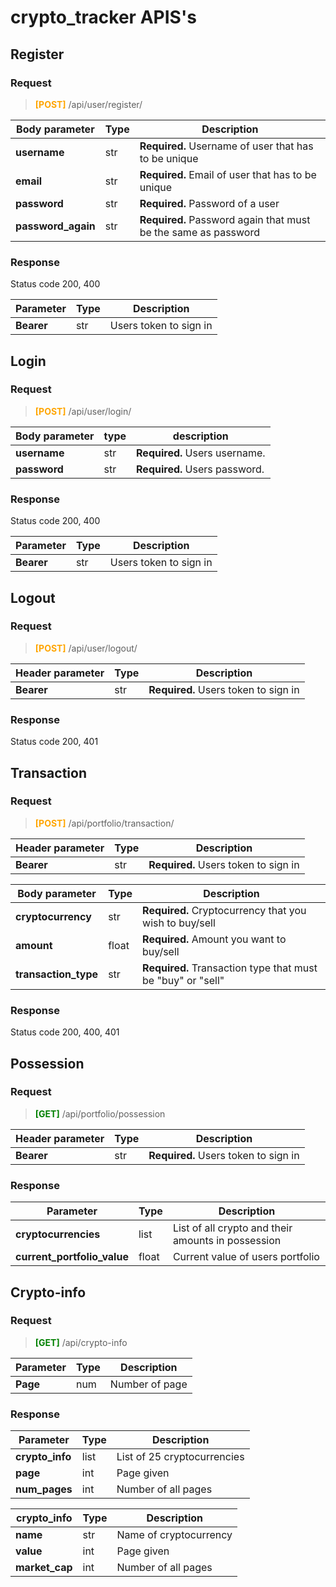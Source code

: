 # crypto_tracker APIS's


## Register
### Request
> <span style="color:orange;"><strong>[POST]</strong></span> /api/user/register/

| Body parameter     | Type | Description                                                     |
|--------------------|------|-----------------------------------------------------------------|
| **username**       | str  | **Required.** Username of user that has to be unique            |
| **email**          | str  | **Required.** Email of user that has to be unique               |
| **password**       | str  | **Required.** Password of a user                                |
| **password_again** | str  | **Required.**  Password again that must be the same as password |

### Response
 Status code 200, 400

 | Parameter  | Type | Description            |
|------------|------|------------------------|
| **Bearer** | str  | Users token to sign in |

## Login
### Request
> <span style="color:orange;"><strong>[POST]</strong></span> /api/user/login/

| Body parameter | type | description                   |
|----------------|------|-------------------------------|
| **username**   | str  | **Required.** Users username. |
| **password**   | str  | **Required.** Users password. |

### Response
 Status code 200, 400

 | Parameter  | Type | Description             |
|------------|------|-------------------------|
| **Bearer** | str  |  Users token to sign in |


## Logout
### Request
> <span style="color:orange;"><strong>[POST]</strong></span> /api/user/logout/

 | Header parameter | Type | Description                          |
|------------------|------|--------------------------------------|
| **Bearer**       | str  | **Required.** Users token to sign in |
### Response
 Status code 200, 401

## Transaction

### Request
> <span style="color:orange;"><strong>[POST]</strong></span> /api/portfolio/transaction/

 | Header parameter | Type | Description                          |
|------------------|------|--------------------------------------|
| **Bearer**       | str  | **Required.** Users token to sign in |

| Body parameter       | Type  | Description                                                 |
|----------------------|-------|-------------------------------------------------------------|
| **cryptocurrency**   | str   | **Required.** Cryptocurrency that you wish to buy/sell      |
| **amount**           | float | **Required.** Amount you want to buy/sell                   |
| **transaction_type** | str   | **Required.** Transaction type that must be "buy" or "sell" |

### Response
Status code 200, 400, 401

## Possession
### Request
> <span style="color:green;"><strong>[GET]</strong></span> /api/portfolio/possession

 | Header parameter | Type | Description                          |
|------------------|------|--------------------------------------|
| **Bearer**       | str  | **Required.** Users token to sign in |

### Response
| Parameter                   | Type  | Description                                        |
|-----------------------------|-------|----------------------------------------------------|
| **cryptocurrencies**        | list  | List of all crypto and their amounts in possession |
| **current_portfolio_value** | float | Current value of users portfolio                   |


## Crypto-info
### Request
> <span style="color:green;"><strong>[GET]</strong></span> /api/crypto-info

 | Parameter | Type | Description    |
|-----------|------|----------------|
| **Page**  | num  | Number of page |

### Response
| Parameter       | Type | Description                 |
|-----------------|------|-----------------------------|
| **crypto_info** | list | List of 25 cryptocurrencies |
| **page**        | int  | Page given                  |
| **num_pages**   | int  | Number of all pages         |

| crypto_info    | Type | Description            |
|----------------|------|------------------------|
| **name**       | str  | Name of cryptocurrency |
| **value**      | int  | Page given             |
| **market_cap** | int  | Number of all pages    |